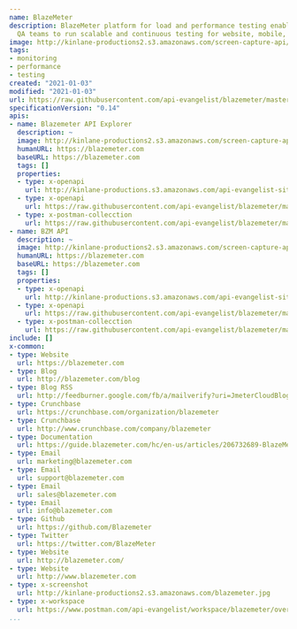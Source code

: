 ```yaml
---
name: BlazeMeter
description: BlazeMeter platform for load and performance testing enables dev and
  QA teams to run scalable and continuous testing for website, mobile, api and software
image: http://kinlane-productions2.s3.amazonaws.com/screen-capture-api/1297-blazemeter.jpg
tags:
- monitoring
- performance
- testing
created: "2021-01-03"
modified: "2021-01-03"
url: https://raw.githubusercontent.com/api-evangelist/blazemeter/master/apis.json
specificationVersion: "0.14"
apis:
- name: Blazemeter API Explorer
  description: ~
  image: http://kinlane-productions2.s3.amazonaws.com/screen-capture-api/1297-blazemeter.jpg
  humanURL: https://blazemeter.com
  baseURL: https://blazemeter.com
  tags: []
  properties:
  - type: x-openapi
    url: http://kinlane-productions.s3.amazonaws.com/api-evangelist-site/company/openapis/blazemeter-api-explorer.json
  - type: x-openapi
    url: https://raw.githubusercontent.com/api-evangelist/blazemeter/master/blazemeter-api-explorer-openapi.json
  - type: x-postman-collecction
    url: https://raw.githubusercontent.com/api-evangelist/blazemeter/master/blazemeter-api-explorer-postman-collection.json
- name: BZM API
  description: ~
  image: http://kinlane-productions2.s3.amazonaws.com/screen-capture-api/1297-blazemeter.jpg
  humanURL: https://blazemeter.com
  baseURL: https://blazemeter.com
  tags: []
  properties:
  - type: x-openapi
    url: http://kinlane-productions.s3.amazonaws.com/api-evangelist-site/company/openapis/bzm-api.json
  - type: x-openapi
    url: https://raw.githubusercontent.com/api-evangelist/blazemeter/master/bzm-api-openapi.json
  - type: x-postman-collecction
    url: https://raw.githubusercontent.com/api-evangelist/blazemeter/master/bzm-api-postman-collection.json
include: []
x-common:
- type: Website
  url: https://blazemeter.com
- type: Blog
  url: http://blazemeter.com/blog
- type: Blog RSS
  url: http://feedburner.google.com/fb/a/mailverify?uri=JmeterCloudBlog
- type: Crunchbase
  url: https://crunchbase.com/organization/blazemeter
- type: Crunchbase
  url: http://www.crunchbase.com/company/blazemeter
- type: Documentation
  url: https://guide.blazemeter.com/hc/en-us/articles/206732689-BlazeMeter-REST-APIs-BlazeMeter-REST-APIs
- type: Email
  url: marketing@blazemeter.com
- type: Email
  url: support@blazemeter.com
- type: Email
  url: sales@blazemeter.com
- type: Email
  url: info@blazemeter.com
- type: Github
  url: https://github.com/Blazemeter
- type: Twitter
  url: https://twitter.com/BlazeMeter
- type: Website
  url: http://blazemeter.com/
- type: Website
  url: http://www.blazemeter.com
- type: x-screenshot
  url: http://kinlane-productions2.s3.amazonaws.com/blazemeter.jpg
- type: x-workspace
  url: https://www.postman.com/api-evangelist/workspace/blazemeter/overview
...
```


